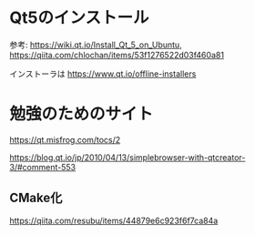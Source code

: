# Qt5のインストール

参考: https://wiki.qt.io/Install_Qt_5_on_Ubuntu,
https://qiita.com/chlochan/items/53f1276522d03f460a81

インストーラは https://www.qt.io/offline-installers

# 勉強のためのサイト
https://qt.misfrog.com/tocs/2

https://blog.qt.io/jp/2010/04/13/simplebrowser-with-qtcreator-3/#comment-553

## CMake化
https://qiita.com/resubu/items/44879e6c923f6f7ca84a

